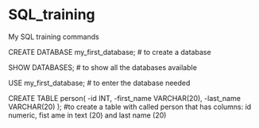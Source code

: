# SQL_training
My SQL training commands

CREATE DATABASE my_first_database; # to create a database

SHOW DATABASES; # to show all the databases available

USE my_first_database; # to enter the database needed

CREATE TABLE person(
  -id INT,
  -first_name VARCHAR(20),
  -last_name VARCHAR(20)
  );
  #to create a table with called person that has columns: id numeric, fist ame in text (20) and last name (20)

  

